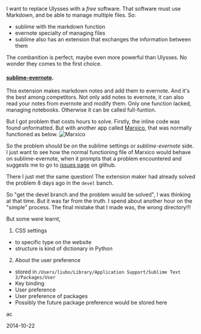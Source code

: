 I want to replace Ulysses with a _free_ software. That software must use Markdown, and be able to manage multiple files. 
So:
- sublime with the markdown function
- evernote specialty of managing files
- sublime also has an extension that exchanges the information between them

The combanition is perfect, maybe even more powerful than Ulysses. No wonder they comes to the first choice.

#### [sublime-evernote](https://github.com/bordaigorl/sublime-evernote).
This extension makes markdown notes and add them to evernote. And it's the best among competitors. Not only add notes to evernote, it can also read your notes from evernote and modify them. Only one function lacked, managing notebooks. Otherwise it can be called full-funtion.

But I got problem that costs hours to solve. Firstly, the inline code was found unformatted. But with another app called [Marxico](http://marxi.co/), that was normally functioned as below.
![Marxico](http://i.imgur.com/xABr0T4.png)

So the problem should be on the sublime settings or _sublime-evernote_ side. I just want to see how the normal functioning file of Marxico would behave on sublime-evernote, when it prompts that a problem encountered and suggests me to go to [issues page](https://github.com/bordaigorl/sublime-evernote/issues) on github.

There I just met the same question! The extension maker had already solved the problem 8 days ago in the `devel` banch.

So "get the devel branch and the problem would be solved", I was thinking at that time. But it was far from the truth. I spend about another hour on the "simple" process. The final mistake that I made was, the wrong directory!!!

But some were learnt,

1. CSS settings
  * to specific type on the website
  * structure is kind of dictionary in Python
2. About the user preference
  * stored in `/Users/liubo/Library/Application Support/Sublime Text 3/Packages/User`
  * Key binding
  * User preference
  * User preference of packages
  * Possibly the future package preference would be stored here


ac

2014-10-22
